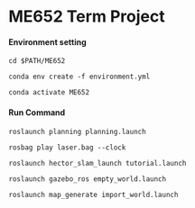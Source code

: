 # ME652 Term Project



#### Environment setting

```shell
cd $PATH/ME652

conda env create -f environment.yml

conda activate ME652
```



#### Run Command

```shell
roslaunch planning planning.launch

rosbag play laser.bag --clock

roslaunch hector_slam_launch tutorial.launch

roslaunch gazebo_ros empty_world.launch

roslaunch map_generate import_world.launch
```

